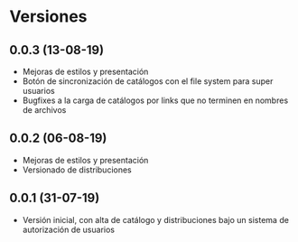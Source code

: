 Versiones
=========

0.0.3 (13-08-19)
-------------------

* Mejoras de estilos y presentación
* Botón de sincronización de catálogos con el file system para super usuarios
* Bugfixes a la carga de catálogos por links que no terminen en nombres de archivos


0.0.2 (06-08-19)
-------------------

* Mejoras de estilos y presentación
* Versionado de distribuciones


0.0.1 (31-07-19)
-------------------

* Versión inicial, con alta de catálogo y distribuciones bajo un sistema de autorización de usuarios
